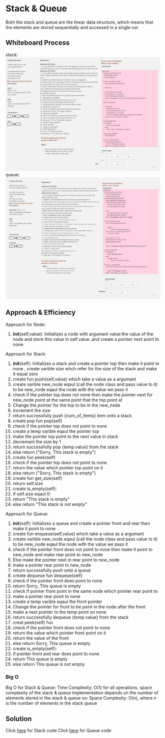 # Stack & Queue
Both the stack and queue are the linear data structure, which means that the elements are stored sequentially and accessed in a single run

## Whiteboard Process
stack:
![WhiteboardWorkflow01](../img/Stack.jpg)
queue:
![WhiteboardWorkflow01](../img/Queue.jpg)

## Approach & Efficiency
Approach for Node:
1. __init__(self,value): Initializes a node with argumant value:the value of the node and store this value in self.value ,and create a pointer next point to none

Approach for Stack:
1. __init__(self): Initializes a stack and create a pointer top then make it point to none , create varible size whch refer for the size of the stack and make it equal zero
2. create fun push(self,value) which take a value as a argumant
3. create varible new_node eqaul (call the node class and pass value to it) to be new_node eqaul the node with the value we pass it
4. check if the pointer top does not none then make the pointer next for new_node point at the same point that the top point at 
5. Change the pointer for the top to be in the new_node
6. increment the size
7. return successfully push {num_of_items} item onto a stack
8. create pop fun pop(self)
9. check if the pointer top does not point to none
10. create a temp varible eqaul the pointer top
11. make the pointer top point to the next value in stack 
12. decremant the size by 1 
13. return successfully pop {temp.value} from the stack
14. else return ("Sorry, This stack is empty")
15. create fun peek(self)
16. check if the pointer top does not point to none
17. return the value which pointer top point on it
18. else return ("Sorry, This stack is empty")
19. create fun get_size(self)
20. return self.size
21. create is_empty(self):
22. if self.size eqaul 0:
23. return "This stack is empty"
24. else return "This stack is not empty"

Approach for Queue:
1. __init__(self): Initializes a queue and create a pointer front and rear then make it point to none 
2. create fun enqueue(self,value) which take a value as a argumant
3. create varible new_node eqaul (call the node class and pass value to it) to be new_node eqaul the node with the value we pass it
4. check if the pointer front does not point to none then make it point to new_node and make rear point to new_node
5. Else make the pointer next in rear point to new_node
6. make a pointer rear point to new_node
7. return successfully push onto a queue
8. create dequeue fun dequeue(self)
9. check if the pointer front does point to none
10. return Sorry, This queue is empty
11. check if pointer front point in the same node which pointer rear point to  
12. make a pointer rear point to none 
13. create a temp varible eqaul the front pointer
14. Change the pointer for front to be point in the node after the front
15. make a next pointer to the temp point on none
16. return successfully dequeue {temp.value} from the stack 
17. creat peek(self) fun
18. check if the pointer front does not point to none
19. return the value which pointer front point on it
20. return the value of the front
21. else return Sorry, This queue is empty
22. create is_empty(self):
23. if pointer front and rear does point to none
23. return This queue is empty
24. else return This queue is not empty
    
### Big O
Big O for Stack & Queue:
Time Complexity: O(1) for all operations.
space complexity of the stack & queue implementation depends on the number of elements stored in the stack & queue so:
Space Complexity: O(n), where n is the number of elements in the stack queue


## Solution
Click [here](./stack.py) for Stack code
Click [here](./queue.py) for Queue code